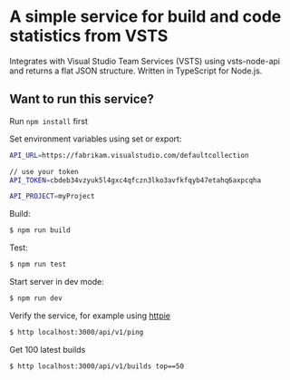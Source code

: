 # A simple service for build and code statistics from VSTS

Integrates with Visual Studio Team Services (VSTS) using vsts-node-api and returns a flat JSON structure. Written in TypeScript for Node.js.

## Want to run this service?

Run `npm install` first

Set environment variables using set or export:

```bash
API_URL=https://fabrikam.visualstudio.com/defaultcollection  

// use your token
API_TOKEN=cbdeb34vzyuk5l4gxc4qfczn3lko3avfkfqyb47etahq6axpcqha  

API_PROJECT=myProject  
```

Build:

```bash
$ npm run build
``` 

Test:

```bash
$ npm run test
``` 

Start server in dev mode:

```bash
$ npm run dev
``` 

Verify the service, for example using [httpie](https://httpie.org/)

```bash
$ http localhost:3000/api/v1/ping
``` 

Get 100 latest builds

```bash
$ http localhost:3000/api/v1/builds top==50
``` 
